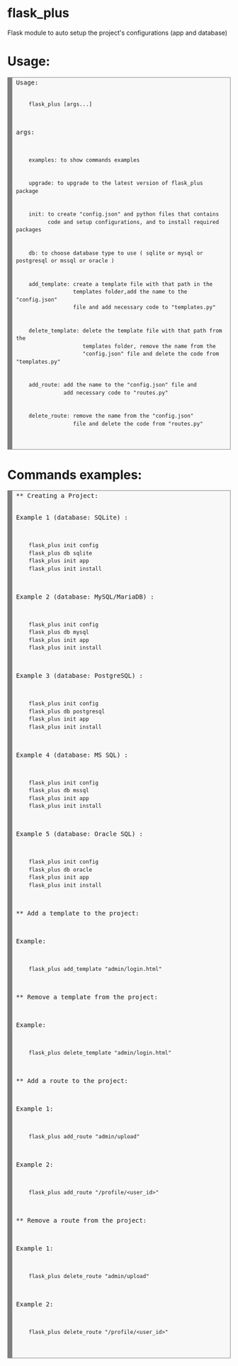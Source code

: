 # flask_plus
Flask module to auto setup the project's configurations (app and database)
# Usage:
<div style="background: #f8f8f8; overflow:auto;width:auto;border:solid gray;border-width:.1em .1em .1em .8em;padding:.2em .6em;"><pre style="margin: 0; line-height: 125%">
Usage:

        flask_plus [args...]

args:


        examples: to show commands examples


        upgrade: to upgrade to the latest version of flask_plus package


        init: to create "config.json" and python files that contains
              code and setup configurations, and to install required packages


        db: to choose database type to use ( sqlite or mysql or postgresql or mssql or oracle )


        add_template: create a template file with that path in the
                      templates folder,add the name to the "config.json"
                      file and add necessary code to "templates.py"


        delete_template: delete the template file with that path from the
                         templates folder, remove the name from the
                         "config.json" file and delete the code from "templates.py"


        add_route: add the name to the "config.json" file and
                   add necessary code to "routes.py"


        delete_route: remove the name from the "config.json"
                      file and delete the code from "routes.py"


</pre></div>
# Commands examples:
<div style="background: #f8f8f8; overflow:auto;width:auto;border:solid gray;border-width:.1em .1em .1em .8em;padding:.2em .6em;"><pre style="margin: 0; line-height: 125%">** Creating a Project:


Example 1 (database: SQLite) :


        flask_plus init config
        flask_plus db sqlite
        flask_plus init app
        flask_plus init install


Example 2 (database: MySQL/MariaDB) :


        flask_plus init config
        flask_plus db mysql
        flask_plus init app
        flask_plus init install


Example 3 (database: PostgreSQL) :


        flask_plus init config
        flask_plus db postgresql
        flask_plus init app
        flask_plus init install


Example 4 (database: MS SQL) :


        flask_plus init config
        flask_plus db mssql
        flask_plus init app
        flask_plus init install


Example 5 (database: Oracle SQL) :


        flask_plus init config
        flask_plus db oracle
        flask_plus init app
        flask_plus init install




** Add a template to the project:


Example:


        flask_plus add_template "admin/login.html"




** Remove a template from the project:


Example:


        flask_plus delete_template "admin/login.html"




** Add a route to the project:


Example 1:


        flask_plus add_route "admin/upload"


Example 2:


        flask_plus add_route "/profile/<user_id>"




** Remove a route from the project:


Example 1:


        flask_plus delete_route "admin/upload"


Example 2:


        flask_plus delete_route "/profile/<user_id>"
</pre></div>
